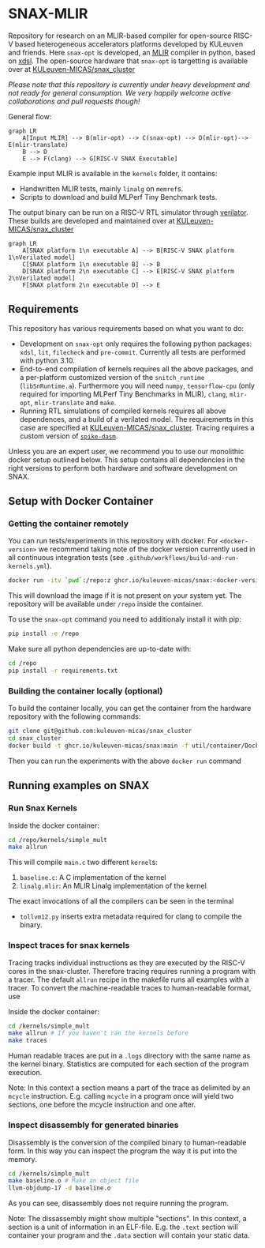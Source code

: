 # SNAX-MLIR

Repository for research on an MLIR-based compiler for open-source RISC-V based heterogeneous accelerators platforms developed by KULeuven and friends.
Here `snax-opt` is developed, an [MLIR](https://mlir.llvm.org) compiler in python, based on [xdsl](https://github.com/xdslproject/xdsl).
The open-source hardware that `snax-opt` is targetting is available over at [KULeuven-MICAS/snax_cluster](https://github.com/KULeuven-MICAS/snax_cluster)

_Please note that this repository is currently under heavy development and not ready for general consumption.
We very happily welcome active collaborations and pull requests though!_

General flow:
```mermaid
graph LR
    A[Input MLIR] --> B(mlir-opt) --> C(snax-opt) --> D(mlir-opt)--> E(mlir-translate) 
    B --> D
    E --> F(clang) --> G[RISC-V SNAX Executable]
```

Example input MLIR is available in the `kernels` folder, it contains:
* Handwritten MLIR tests, mainly `linalg` on `memref`s.
* Scripts to download and build MLPerf Tiny Benchmark tests.

The output binary can be run on a RISC-V RTL simulator through [verilator](https://www.veripool.org/verilator/).
These builds are developed and maintained over at [KULeuven-MICAS/snax_cluster](https://github.com/KULeuven-MICAS/snax_cluster)
```mermaid
graph LR
    A[SNAX platform 1\n executable A] --> B[RISC-V SNAX platform 1\nVerilated model]
    C[SNAX platform 1\n executable B] --> B
    D[SNAX platform 2\n executable C] --> E[RISC-V SNAX platform 2\nVerilated model]
    F[SNAX platform 2\n executable D] --> E
```

## Requirements

This repository has various requirements based on what you want to do:

* Development on `snax-opt` only requires the following python packages: `xdsl`, `lit`, `filecheck` and `pre-commit`. Currently all tests are performed with python 3.10.
* End-to-end compilation of kernels requires all the above packages, and a per-platform customized version of the `snitch_runtime` (`libSnRuntime.a`). 
Furthermore you will need `numpy`, `tensorflow-cpu` (only required for importing MLPerf Tiny Benchmarks in MLIR), `clang`, `mlir-opt`, `mlir-translate` and `make`.
* Running RTL simulations of compiled kernels requires all above dependences, and a build of a verilated model. 
The requirements in this case are specified at [KULeuven-MICAS/snax_cluster](https://github.com/KULeuven-MICAS/snax_cluster).
Tracing requires a custom version of [`spike-dasm`](https://github.com/pulp-platform/riscv-isa-sim).

Unless you are an expert user, we recommend you to use our monolithic docker setup outlined below.
This setup contains all dependencies in the right versions to perform both hardware and software development on SNAX.

## Setup with Docker Container

### Getting the container remotely

You can run tests/experiments in this repository with docker.
For `<docker-version>` we recommend taking note of the docker version currently used in all continuous integration tests (see `.github/workflows/build-and-run-kernels.yml`).

```sh
docker run -itv `pwd`:/repo:z ghcr.io/kuleuven-micas/snax:<docker-version>
```
This will download the image if it is not present on your system yet.
The repository will be available under `/repo` inside the container.

To use the `snax-opt` command you need to additionaly install it with pip:

```sh
pip install -e /repo
```

Make sure all python dependencies are up-to-date with:

```sh
cd /repo
pip install -r requirements.txt
```

### Building the container locally (optional)

To build the container locally, you can get the container from the hardware repository with the following commands:

```sh
git clone git@github.com:kuleuven-micas/snax_cluster
cd snax_cluster
docker build -t ghcr.io/kuleuven-micas/snax:main -f util/container/Dockerfile .
```

Then you can run the experiments with the above `docker run` command

## Running examples on SNAX

### Run Snax Kernels

Inside the docker container:

```sh
cd /repo/kernels/simple_mult
make allrun
```

This will compile `main.c` two different `kernel`s:

1. `baseline.c`: A C implementation of the kernel
2. `linalg.mlir`: An MLIR Linalg implementation of the kernel

The exact invocations of all the compilers can be seen in the terminal

* `tollvm12.py` inserts extra metadata required for clang to compile the binary.

### Inspect traces for snax kernels

Tracing tracks individual instructions as they are executed by the RISC-V cores in the snax-cluster.
Therefore tracing requires running a program with a tracer.
The default `allrun` recipe in the makefile runs all examples with a tracer.
To convert the machine-readable traces to human-readable format, use

Inside the docker container:

```sh
cd /kernels/simple_mult
make allrun # If you haven't ran the kernels before
make traces
```

Human readable traces are put in a `.logs` directory with the same name as the kernel binary.
Statistics are computed for each section of the program execution.

Note: In this context a section means a part of the trace as delimited by an `mcycle` instruction.
E.g. calling `mcycle` in a program once will yield two sections, one before the mcycle instruction and one after.

### Inspect disassembly for generated binaries

Disassembly is the conversion of the compiled binary to human-readable form.
In this way you can inspect the program the way it is put into the memory.

```sh
cd /kernels/simple_mult
make baseline.o # Make an object file
llvm-objdump-17 -d baseline.o
```

As you can see, disassembly does not require running the program.

Note: The dissassembly might show multiple "sections". In this context, a section is a unit of information in an ELF-file.
E.g. the `.text` section will container your program and the `.data` section will contain your static data.
